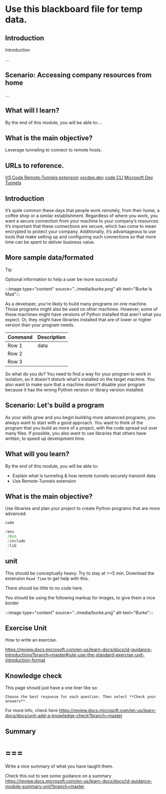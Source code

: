 # Use this blackboard file for temp data.

## Introduction
Introduction

...

## Scenario: Accessing company resources from home 

...

## What will I learn? 

By the end of this module, you will be able to:... 

## What is the main objective? 

Leverage tunneling to connect to remote hosts.  


## URLs to reference.

[VS Code Remote-Tunnels extension](https://marketplace.visualstudio.com/items?itemName=ms-vscode.remote-server)
[vscdoe.dev](https://vscode.dev/)
[code CLI](https://code.visualstudio.com/docs/editor/command-line)
[Microsoft Dev Tunnels](https://learn.microsoft.com/en-us/azure/developer/dev-tunnels/overview)

## Introduction

It’s quite common these days that people work remotely, from their home, a coffee shop or a similar establishment. Regardless of where you work, you want a secure connection from your machine to your company’s resources. It’s important that these connections are secure, which has come to mean encrypted to protect your company. Additionally, it’s advantageous to use tools that make setting up and configuring such connections so that more time can be spent to deliver business value. 

## More sample data/formated

> [!TIP]
> Optional information to help a user be more successful
  
:::image type="content" source="../media/burke.png" alt-text="Burke Is Mad":::

As a developer, you're likely to build many programs on one machine. Those programs might also be used on other machines. However, some of these machines might have versions of Python installed that aren't what you expect. Or, they might have libraries installed that are of lower or higher version than your program needs. 


|Command  |Description  |
|---------|-------------|
|Row 1     |  data      |
|Row 2     |         |
|Row 3     |         |

  

So what do you do? You need to find a way for your program to work in isolation, so it doesn't disturb what's installed on the target machine. You also want to make sure that a machine doesn't disable your program because it has the wrong Python version or library version installed. 

  

## Scenario: Let's build a program 

As your skills grow and you begin building more advanced programs, you always want to start with a good approach. You want to think of the program that you build as more of a project, with the code spread out over many files. If possible, you also want to use libraries that others have written, to speed up development time. 


## What will you learn? 

By the end of this module, you will be able to: 

- Explain what is tunneling & how remote tunnels securely transmit data  
- Use Remote-Tunnels extension 

## What is the main objective? 

Use libraries and plan your project to create Python programs that are more advanced. 

 ```python
code

/env
  /bin
  /include
  /lib
```
## unit
This should be conceptually heavy. Try to stay at <=5 min.
Download the extension `Read Time` to get help with this.

There should be little to no code here.

You should be using the following markup for images, to give them a nice border

:::image type="content" source="../media/burke.png" alt-text="Burke":::

## Exercise Unit
How to write an exercise.

https://review.docs.microsoft.com/en-us/learn-docs/docs/id-guidance-introductions?branch=master#rule-use-the-standard-exercise-unit-introduction-format

## Knowledge  check
This page should just have a one liner like so:

```
Choose the best response for each question. Then select **Check your answers**.
```

For more info, check here
https://review.docs.microsoft.com/en-us/learn-docs/docs/unit-add-a-knowledge-check?branch=master

## Summary
# ===
Write a nice summary of what you have taught them.

Check this out to see some guidance on a summary
https://review.docs.microsoft.com/en-us/learn-docs/docs/id-guidance-module-summary-unit?branch=master